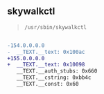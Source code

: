 ## skywalkctl

> `/usr/sbin/skywalkctl`

```diff

-154.0.0.0.0
-  __TEXT.__text: 0x100ac
+155.0.0.0.0
+  __TEXT.__text: 0x10098
   __TEXT.__auth_stubs: 0x660
   __TEXT.__cstring: 0xbb4c
   __TEXT.__const: 0x60

```
